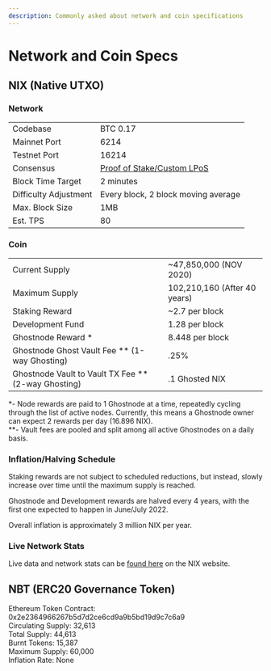 ```yaml
---
description: Commonly asked about network and coin specifications
---
```


# Network and Coin Specs

## NIX \(Native UTXO\)

### Network

|  |  |
| :--- | :--- |
| Codebase | BTC 0.17 |
| Mainnet Port | 6214 |
| Testnet Port | 16214 |
| Consensus | [Proof of Stake/Custom LPoS](consensus.md) |
| Block Time Target | 2 minutes |
| Difficulty Adjustment | Every block, 2 block moving average |
| Max. Block Size | 1MB |
| Est. TPS | 80 |

### Coin

|  |  |
| :--- | :--- |
| Current Supply | ~47,850,000 \(NOV 2020\) |
| Maximum Supply | 102,210,160 \(After 40 years\) |
| Staking Reward | ~2.7 per block |
| Development Fund | 1.28 per block |
| Ghostnode Reward \* | 8.448 per block |
| Ghostnode Ghost Vault Fee \*\* \(1-way Ghosting\) | .25% |
| Ghostnode Vault to Vault TX Fee \*\* \(2-way Ghosting\) | .1 Ghosted NIX |

\*- Node rewards are paid to 1 Ghostnode at a time, repeatedly cycling through the list of active nodes. Currently, this means a Ghostnode owner can expect 2 rewards per day \(16.896 NIX\).  
\*\*- Vault fees are pooled and split among all active Ghostnodes on a daily basis.

### Inflation/Halving Schedule

Staking rewards are not subject to scheduled reductions, but instead, slowly increase over time until the maximum supply is reached.

Ghostnode and Development rewards are halved every 4 years, with the first one expected to happen in June/July 2022.

Overall inflation is approximately 3 million NIX per year.

### Live Network Stats

Live data and network stats can be [found here](https://data.nixplatform.io/) on the NIX website.

## NBT \(ERC20 Governance Token\)

Ethereum Token Contract: 0x2e2364966267b5d7d2ce6cd9a9b5bd19d9c7c6a9  
Circulating Supply: 32,613  
Total Supply: 44,613  
Burnt Tokens: 15,387  
Maximum Supply: 60,000  
Inflation Rate: None

